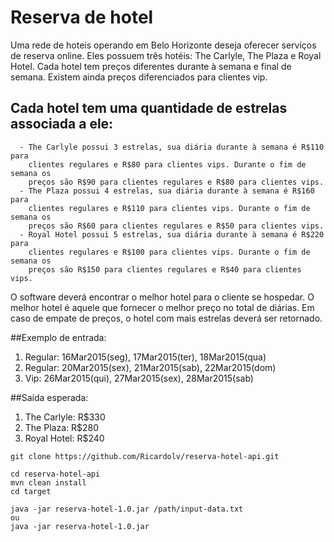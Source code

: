 # Reserva de hotel

Uma rede de hoteis operando em Belo Horizonte deseja oferecer serviços de reserva
online. Eles possuem três hotéis: The Carlyle, The Plaza e Royal Hotel. Cada hotel
tem preços diferentes durante à semana e final de semana. Existem ainda preços
diferenciados para clientes vip. 

## Cada hotel tem uma quantidade de estrelas associada a ele:

```
  - The Carlyle possui 3 estrelas, sua diária durante à semana é R$110 para
    clientes regulares e R$80 para clientes vips. Durante o fim de semana os
    preços são R$90 para clientes regulares e R$80 para clientes vips.
  - The Plaza possui 4 estrelas, sua diária durante à semana é R$160 para
    clientes regulares e R$110 para clientes vips. Durante o fim de semana os
    preços são R$60 para clientes regulares e R$50 para clientes vips.
  - Royal Hotel possui 5 estrelas, sua diária durante à semana é R$220 para
    clientes regulares e R$100 para clientes vips. Durante o fim de semana os
    preços são R$150 para clientes regulares e R$40 para clientes vips.
```
O software deverá encontrar o melhor hotel para o cliente se hospedar. O melhor
hotel é aquele que fornecer o melhor preço no total de diárias. Em caso de empate de
preços, o hotel com mais estrelas deverá ser retornado.

##Exemplo de entrada:
  1. Regular: 16Mar2015(seg), 17Mar2015(ter), 18Mar2015(qua)
  2. Regular: 20Mar2015(sex), 21Mar2015(sab), 22Mar2015(dom)
  3. Vip: 26Mar2015(qui), 27Mar2015(sex), 28Mar2015(sab)

##Saída esperada:
  1. The Carlyle: R$330
  2. The Plaza: R$280
  3. Royal Hotel: R$240


```
git clone https://github.com/Ricardolv/reserva-hotel-api.git

cd reserva-hotel-api
mvn clean install
cd target

java -jar reserva-hotel-1.0.jar /path/input-data.txt
ou
java -jar reserva-hotel-1.0.jar
```



